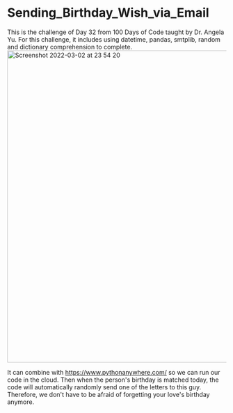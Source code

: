 # Sending_Birthday_Wish_via_Email

This is the challenge of Day 32 from 100 Days of Code taught by Dr. Angela Yu.
For this challenge, it includes using datetime, pandas, smtplib, random and dictionary comprehension to complete.
<img width="718" alt="Screenshot 2022-03-02 at 23 54 20" src="https://user-images.githubusercontent.com/87034968/156469752-b4741ef9-6739-4733-b99c-1d9f10351cef.png">

It can combine with https://www.pythonanywhere.com/ so we can run our code in the cloud. Then when the person's birthday is matched today, the code will automatically randomly send one of the letters to this guy. Therefore, we don't have to be afraid of forgetting your love's birthday anymore.
